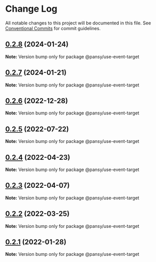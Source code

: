 # Change Log

All notable changes to this project will be documented in this file.
See [Conventional Commits](https://conventionalcommits.org) for commit guidelines.

## [0.2.8](https://github.com/pansyjs/react-hooks/compare/@pansy/use-event-target@0.2.7...@pansy/use-event-target@0.2.8) (2024-01-24)

**Note:** Version bump only for package @pansy/use-event-target





## [0.2.7](https://github.com/pansyjs/react-hooks/compare/@pansy/use-event-target@0.2.6...@pansy/use-event-target@0.2.7) (2024-01-21)

**Note:** Version bump only for package @pansy/use-event-target





## [0.2.6](https://github.com/pansyjs/react-hooks/compare/@pansy/use-event-target@0.2.5...@pansy/use-event-target@0.2.6) (2022-12-28)

**Note:** Version bump only for package @pansy/use-event-target





## [0.2.5](https://github.com/pansyjs/react-hooks/compare/@pansy/use-event-target@0.2.4...@pansy/use-event-target@0.2.5) (2022-07-22)

**Note:** Version bump only for package @pansy/use-event-target





## [0.2.4](https://github.com/pansyjs/react-hooks/compare/@pansy/use-event-target@0.2.3...@pansy/use-event-target@0.2.4) (2022-04-23)

**Note:** Version bump only for package @pansy/use-event-target





## [0.2.3](https://github.com/pansyjs/react-hooks/compare/@pansy/use-event-target@0.2.2...@pansy/use-event-target@0.2.3) (2022-04-07)

**Note:** Version bump only for package @pansy/use-event-target





## [0.2.2](https://github.com/pansyjs/react-hooks/compare/@pansy/use-event-target@0.2.1...@pansy/use-event-target@0.2.2) (2022-03-25)

**Note:** Version bump only for package @pansy/use-event-target





## [0.2.1](https://github.com/pansyjs/react-hooks/compare/@pansy/use-event-target@0.2.0...@pansy/use-event-target@0.2.1) (2022-01-28)

**Note:** Version bump only for package @pansy/use-event-target
